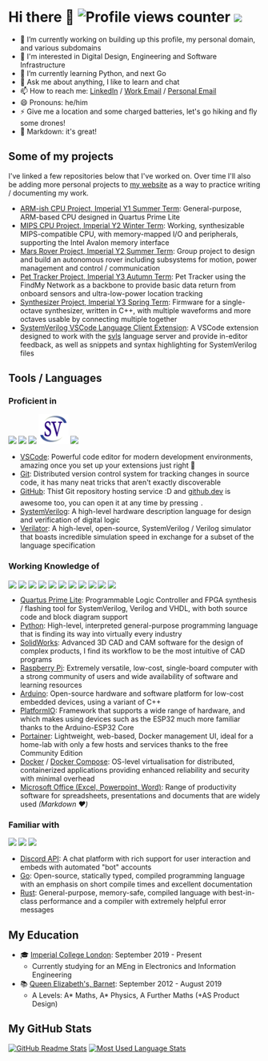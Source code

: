 # Hi there 👋 ![Profile views counter](https://komarev.com/ghpvc/?username=supleed2&color=00e6de) [![](https://omg.8bitsqu.id/?user=8bit)](https://8bit.omg.lol)

- 🔭 I’m currently working on building up this profile, my personal domain, and various subdomains
- 🤩 I'm interested in Digital Design, Engineering and Software Infrastructure
- 🌱 I’m currently learning Python, and next Go
- 💬 Ask me about anything, I like to learn and chat
- 📫 How to reach me: [LinkedIn](https://www.linkedin.com/in/aadidesai/) / [Work Email](mailto:github@8bitsqu.id) / [Personal Email](mailto:aadi@8bitsqu.id)
- 😄 Pronouns: he/him
- ⚡ Give me a location and some charged batteries, let's go hiking and fly some drones!
- 💯 Markdown: it's great!

## Some of my projects

I've linked a few repositories below that I've worked on. Over time I'll also be adding more personal projects to [my website](https://projects.8bitsqu.id/) as a way to practice writing / documenting my work.

- [ARM-ish CPU Project, Imperial Y1 Summer Term](https://github.com/supleed2/ELEC40006-P1-CW/): General-purpose, ARM-based CPU designed in Quartus Prime Lite
- [MIPS CPU Project, Imperial Y2 Winter Term](https://github.com/supleed2/ELEC50010-IAC-CW/): Working, synthesizable MIPS-compatible CPU, with memory-mapped I/O and peripherals, supporting the Intel Avalon memory interface
- [Mars Rover Project, Imperial Y2 Summer Term](https://github.com/supleed2/ELEC50003-P1-CW/): Group project to design and build an autonomous rover including subsystems for motion, power management and control / communication
- [Pet Tracker Project, Imperial Y3 Autumn Term](https://github.com/supleed2/ELEC60013-ES-CW1/): Pet Tracker using the FindMy Network as a backbone to provide basic data return from onboard sensors and ultra-low-power location tracking
- [Synthesizer Project, Imperial Y3 Spring Term](https://github.com/supleed2/ELEC60013-ES-CW2/): Firmware for a single-octave synthesizer, written in C++, with multiple waveforms and more octaves usable by connecting multiple together
- [SystemVerilog VSCode Language Client Extension](https://github.com/dalance/svls-vscode/): A VSCode extension designed to work with the [svls](https://github.com/dalance/svls/) language server and provide in-editor feedback, as well as snippets and syntax highlighting for SystemVerilog files

## Tools / Languages

### Proficient in

<p>
<img src="https://www.vectorlogo.zone/logos/visualstudio_code/visualstudio_code-ar21.svg" height="60" />
<img src="https://www.vectorlogo.zone/logos/git-scm/git-scm-ar21.svg" height="60" />
<img src="https://raw.githubusercontent.com/rdimascio/icons/master/icons/light/github.svg" height="60" />
<img src="https://raw.githubusercontent.com/vscode-icons/vscode-icons/master/icons/file_type_light_systemverilog.svg" height="60" />
<img src="https://repository-images.githubusercontent.com/261007272/0bed6580-8d57-11ea-9ced-e434128458a0" height="60" />
</p>

- [VSCode](https://code.visualstudio.com/): Powerful code editor for modern development environments, amazing once you set up your extensions just right 🤌
- [Git](https://git-scm.com/): Distributed version control system for tracking changes in source code, it has many neat tricks that aren't exactly discoverable
- [GitHub](https://github.com/): This❗ Git repository hosting service :D and [github.dev](https://github.dev/) is awesome too, you can open it at any time by pressing `.`
- [SystemVerilog](https://www.systemverilog.com/): A high-level hardware description language for design and verification of digital logic
- [Verilator](https://www.verilator.org/): A high-level, open-source, SystemVerilog / Verilog simulator that boasts incredible simulation speed in exchange for a subset of the language specification

### Working Knowledge of

<p>
<img align="center" src="https://i1.wp.com/filecr.com/wp-content/uploads/2022/03/intel-quartus-prime-pro-edition-logo.png" height="60" />
<img align="center" src="https://www.vectorlogo.zone/logos/python/python-icon.svg" height="60" />
<img align="center" src="https://icon-library.com/images/solidworks-icon/solidworks-icon-25.jpg" height="60" />
<img align="center" src="https://www.vectorlogo.zone/logos/raspberrypi/raspberrypi-icon.svg" height="60" />
<img align="center" src="https://www.vectorlogo.zone/logos/arduino/arduino-official.svg" height="60" />
<img align="center" src="https://raw.githubusercontent.com/detain/svg-logos/master/svg/platformio.svg" height="60" />
<img align="center" src="https://avatars.githubusercontent.com/u/22225832?s=280&v=4" height="60" />
<img align="center" src="https://www.vectorlogo.zone/logos/docker/docker-official.svg" height="60" />
<img align="center" src="https://raw.githubusercontent.com/get-icon/geticon/master/icons/microsoft-office-excel.svg" height="60" />
<img align="center" src="https://raw.githubusercontent.com/get-icon/geticon/master/icons/microsoft-office-powerpoint.svg" height="60" />
<img align="center" src="https://raw.githubusercontent.com/get-icon/geticon/master/icons/microsoft-office-word.svg" height="60" />
</p>

- [Quartus Prime Lite](https://www.quartus.com/products/software/quartus-prime-lite/): Programmable Logic Controller and FPGA synthesis / flashing tool for SystemVerilog, Verilog and VHDL, with both source code and block diagram support
- [Python](https://www.python.org/): High-level, interpreted general-purpose programming language that is finding its way into virtually every industry
- [SolidWorks](https://www.solidworks.com/): Advanced 3D CAD and CAM software for the design of complex products, I find its workflow to be the most intuitive of CAD programs
- [Raspberry Pi](https://www.raspberrypi.org/): Extremely versatile, low-cost, single-board computer with a strong community of users and wide availability of software and learning resources
- [Arduino](https://www.arduino.cc/): Open-source hardware and software platform for low-cost embedded devices, using a variant of C++
- [PlatformIO](https://platformio.org/): Framework that supports a wide range of hardware, and which makes using devices such as the ESP32 much more familiar thanks to the Arduino-ESP32 Core
- [Portainer](https://portainer.io/): Lightweight, web-based, Docker management UI, ideal for a home-lab with only a few hosts and services thanks to the free Community Edition
- [Docker](https://www.docker.com/) / [Docker Compose](https://docs.docker.com/compose/): OS-level virtualisation for distributed, containerized applications providing enhanced reliability and security with minimal overhead
- [Microsoft Office (Excel, Powerpoint, Word)](https://www.microsoft.com/en-gb/microsoft-365/): Range of productivity software for spreadsheets, presentations and documents that are widely used *(Markdown ❤️)*

### Familiar with

<p>
<img src="https://www.vectorlogo.zone/logos/discordapp/discordapp-ar21.svg" height="60" />
<img src="https://www.vectorlogo.zone/logos/golang/golang-ar21.svg" height="60" />
<img src="https://arewegameyet.rs/assets/img/rust-logo-blk-invert.svg" height="60" />
</p>

- [Discord API](https://discordapp.com/developers/): A chat platform with rich support for user interaction and embeds with automated "bot" accounts
- [Go](https://golang.org/): Open-source, statically typed, compiled programming language with an emphasis on short compile times and excellent documentation
- [Rust](https://www.rust-lang.org/): General-purpose, memory-safe, compiled language with best-in-class performance and a compiler with extremely helpful error messages

## My Education

- 🎓 [Imperial College London](https://www.imperial.ac.uk/): September 2019 - Present
  - Currently studying for an MEng in Electronics and Information Engineering
- 📚 [Queen Elizabeth's, Barnet](https://www.barnet.ac.uk/): September 2012 - August 2019
  - A Levels: A\* Maths, A\* Physics, A Further Maths (+AS Product Design)

## My GitHub Stats

[![GitHub Readme Stats](https://github-readme-stats.vercel.app/api?username=supleed2&count_private=true&show_icons=true&theme=nord)](https://github.com/anuraghazra/github-readme-stats)
[![Most Used Language Stats](https://github-readme-stats.vercel.app/api/top-langs/?username=supleed2&langs_count=10&layout=compact&theme=nord)](https://github.com/anuraghazra/github-readme-stats)
